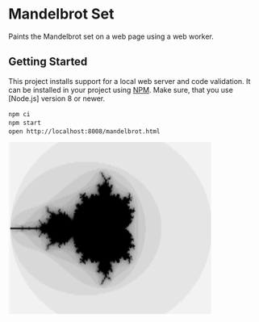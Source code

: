 Mandelbrot Set
==============

Paints the Mandelbrot set on a web page using a web worker.

Getting Started
---------------

This project installs support for a local web server and code validation. It can be installed in your project using [NPM]. Make sure, that you use [Node.js] version 8 or newer.

```sh
npm ci
npm start
open http://localhost:8008/mandelbrot.html
```

![Example](https://raw.githubusercontent.com/prantlf/mandelbrot-set/master/mandelbrot-set-grayscale.png) 

[NPM]: https://www.npmjs.com/
[Yarn]: https://yarnpkg.com/
